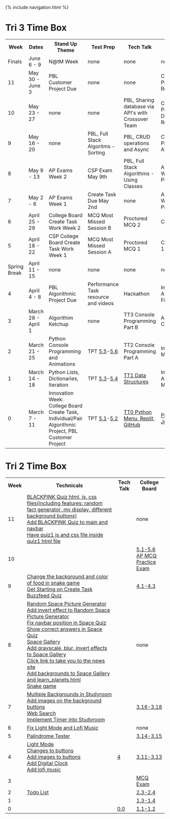 {% include navigation.html %}
# Tri 3 Time Box 

<table>
   <tr>
    <th>Week</th>
    <th>Dates</th>
    <th>Stand Up Theme</th>
    <th>Test Prep</th>
    <th>Tech Talk</th>
    <th>Canvas</th>
   </tr>
   
   <tr>
    <td>Finals</td>
    <td>June 6 - 9</td>
    <td>N@tM Week</td>
    <td>none</td>
    <td>none</td>
    <td>none</td>
   </tr>
   
   <tr>
    <td>11</td>
    <td>May 30 - June 3</td>
    <td>PBL Customer Project Due</td>
    <td>none</td>
    <td>none</td>
    <td>Customer Project Final Review</td>
   </tr>
   
   <tr>
    <td>10</td>
    <td>May 23 - 27</td>
    <td>none</td>
    <td>none</td>
    <td>PBL, Sharing database via API's with Crossover Team</td>
    <td>Customer Project Deployment Review</td>
   </tr>
   
   <tr>
    <td>9</td>
    <td>May 16 - 20</td>
    <td>none</td>
    <td>PBL, Full Stack Algoritms - Sorting</td>
    <td>PBL, CRUD operations and Async</td>
    <td>Customer Project Feature Acceptance</td>
   </tr>
   
   <tr>
    <td>8</td>
    <td>May 9 - 13</td>
    <td>AP Exams Week 2</td>
    <td>CSP Exam May 9th</td>
    <td>PBL, Full Stack Algorithms - Using Classes</td>
    <td>AP Study Week/Customer Project Coding</td>
   </tr>
   
   <tr>
    <td>7</td>
    <td>May 2 - 6</td>
    <td>AP Exams Week 1</td>
    <td>Create Task Due May 2nd</td>
    <td>none</td>
    <td>AP Study Week/Customer Project Coding</td>
   </tr>
   
   <tr>
    <td>6</td>
    <td>April 25 - 29</td>
    <td>College Board Create Task Work Week 2</td>
    <td>MCQ Most Missed Session B</td>
    <td>Proctored MCQ 2</td>
    <td>CB Live review</td>
   </tr>
   
   <tr>
    <td>5</td>
    <td>April 18 - 22</td>
    <td>CSP College Board Create Task Work Week 1</td>
    <td>MCQ Most Missed Session A</td>
    <td>Proctored MCQ 1</td>
    <td>CB Video Take 1 Review</td>
   </tr>
   
   <tr>
    <td>Spring Break</td>
    <td>April 11 - 15</td>
    <td>none</td>
    <td>none</td>
    <td>none</td>
    <td>none</td>
   </tr>
   
   <tr>
    <td>4</td>
    <td>April 4 - 8</td>
    <td>PBL Algorithmic Project Due</td>
    <td>Performance Task resource and videos</td>
    <td>Hackathon</td>
    <td>Individual Algorithmic Final</td>
   </tr>
   
   <tr>
    <td>3</td>
    <td>March 28 - April 1</td>
    <td>Algorithim Ketchup</td>
    <td>none</td>
    <td>TT3 Console Programming Part B</td>
    <td>Algorithmic Cross Over</td>
   </tr>

   <tr>
    <td>2</td>
    <td>March 21 - 25</td>
    <td>Python Console Programming and Animations</td>
    <td>TPT <a href="https://github.com/nighthawkcoders/nighthawk_csp/wiki/Tri-3-TPT-2.0-Legal-and-Ethical-Concerns-5.5">5.5</a>-<a href="https://github.com/nighthawkcoders/nighthawk_csp/wiki/Tri-3-TPT-2.0-Safe-Computing-5.6">5.6</a></td>
    <td>TT2 Console Programming Part A</td>
    <td>Individual 3 Mini Labs</td>
   </tr>
   
   <tr>
    <td>1</td>
    <td>March 14 - 18</td>
    <td>Python Lists, Dictionaries, Iteration</td>
    <td>TPT <a href="https://github.com/nighthawkcoders/nighthawk_csp/wiki/Tri-3-TPT-1.0-Computing-Bias-5.3">5.3</a>-<a href="https://github.com/nighthawkcoders/nighthawk_csp/wiki/Tri-3-TPT-1.1-Crowdsourcing--5.4">5.4</a></td>    
    <td><a href="https://github.com/nighthawkcoders/nighthawk_csp/wiki/Tri-3-TT1---Data-Structures">TT1 Data Structures</a></td>
    <td>Individual Algorithmic Menu</td>
   </tr>
   
   <tr>
    <td>0</td>
    <td>March 7 - 11</td>
    <td>Innovation Week: College Board Create Task, Individual/Pair Algorithmic Project, PBL Customer Project</td>
    <td>TPT <a href="https://github.com/nighthawkcoders/nighthawk_csp/wiki/Tri-3-TPT-0.1-related-to-Beneficial-and-Harmful-Effects-of-Computing-Big-Idea-5.1">5.1</a>-<a href="https://github.com/nighthawkcoders/nighthawk_csp/wiki/Tri-3-TPT-0.2-related-to-Digital-Divide-Big-Idea-5.2">5.2</a></td>
    <td><a href="https://github.com/nighthawkcoders/nighthawk_csp/wiki/Tri-3---TT0---Python-Menu,-Replit,-Github">TT0 Python Menu, Replit, GitHub</a></td>
    <td><a href="https://poway.instructure.com/courses/112335/assignments/2043640">Plans, Team, Jobs</a></td>
   </tr>
</table>



# Tri 2 Time Box
<table>
   <tr>
    <th>Week</th>
    <th>Technicals</th>
    <th>Tech Talk</th>
    <th>College Board</th>
   </tr>
    <tr>
    <td>11</td>
    <td><a href="https://github.com/samayass/flask_portfolio/commit/8a6449dc3bf1ef47e4489c412af7e0ff20a4b2cd">BLACKPINK Quiz html, js, css files(including features: random fact generator, mv display, different background buttons)</a><br><a href="https://github.com/samayass/flask_portfolio/commit/0ae3c1b1d01c6cd3a52a01338614db67488c07f6">Add BLACKPINK Quiz to main and navbar</a><br><a href="https://github.com/samayass/flask_portfolio/commit/c756836f4ca503a18e2e4287f4ea424ca69b5d54">Have quiz1 js and css file inside quiz1 html file</a></td>
    <td><a href=" "> </a></td>
    <td>none<a href=" "> </a></td>
  </tr>
   <tr>
    <td>10</td>
    <td><a href=" "> </a></td>
    <td><a href=" "> </a></td>
    <td><a href="https://github.com/LindaLiu1202/lindaliu/wiki/College-Board-5.1-5.6">5.1-5.6</a><br><a href="https://github.com/LindaLiu1202/lindaliu/wiki/AP-MCQ-Practice-Exam-Corrections">AP MCQ Practice Exam</a></td>
  </tr>
   <tr>
    <td>9</td>
    <td><a href="https://github.com/samayass/flask_portfolio/commit/2a582baf0c5dea235c9d3fcc55a79a8712559ab8">Change the background and color of food in snake game</a><br><a href="https://github.com/samayass/flask_portfolio/commit/2f4533e0b2b7d47b2e2c02aa8f0979b54be53470">Get Starting on Create Task Buzzfeed Quiz</a></td>
    <td><a href=" "> </a></td>
    <td><a href="https://github.com/LindaLiu1202/lindaliu/wiki/College-Board-4.1-4.3">4.1-4.3</a></td>
  </tr>
   <tr>
    <td>8</td>
    <td><a href="https://github.com/Archkitten/m22p4-ninjas/commit/9e51b1198f922169a43ff6ba8f31c4f67c8c71bc">Random Space Picture Generator</a><br><a href="https://github.com/Archkitten/m22p4-ninjas/commit/9a7b0c84573e5f3740eaef582ab7629036cc91fe">Add invert effect to Random Space Picture Generator</a><br><a href="https://github.com/Archkitten/m22p4-ninjas/commit/c07923e62afdcd45f83b776f0a54c63c5e5fe74f">Fix navbar position in Space Quiz</a><br><a href="https://github.com/Archkitten/m22p4-ninjas/commit/d998f868e78064c2a30d6e2d446e1e9d8e762e70">Show correct answers in Space Quiz</a><br><a href="https://github.com/Archkitten/m22p4-ninjas/commit/6061f1899ad03855cc3357bafba65f827577bf78">Space Gallery</a><br><a href="https://github.com/Archkitten/m22p4-ninjas/commit/9a7b0c84573e5f3740eaef582ab7629036cc91fe">Add grayscale, blur, invert effects to Space Gallery</a><br><a href="https://github.com/Archkitten/m22p4-ninjas/commit/747cc49703641b2783b63f3ee04ba61dcc9504c5">Click link to take you to the news site</a><br><a href="https://github.com/Archkitten/m22p4-ninjas/commit/275864fb1d56c2c8e733a8ca1478d4cfd2540514">Add backgrounds to Space Gallery and learn_planets.html</a><br><a href="https://github.com/Archkitten/m22p4-ninjas/commit/5f25a925dd4278b0c17865c1f53662e63c3b8462">Snake game</a></td>
    <td><a href=" "> </a></td>
    <td>none<a href=" "> </a></td>
  </tr>
    <tr>
    <td>7</td>
    <td><a href="https://github.com/samayass/flask_portfolio/commit/573af3d77168548d026694daf39c9f45d8f43185">Multiple Backgrounds in Studyroom</a><br><a href="https://github.com/samayass/flask_portfolio/commit/275d4614a0e9601d459cc376225dcd0bc8c5e30f">Add images on the background buttons</a><br><a href="https://github.com/samayass/flask_portfolio/commit/e33577a65a00255d1ae4dc251fb0d845504e9396">Web Search</a><br><a href="https://github.com/samayass/flask_portfolio/commit/cd66297171f50046b459097e30356996f4cd73f8">Implement Timer into Studyroom</a></td>
    <td><a href=" "> </a></td>
    <td><a href="https://github.com/LindaLiu1202/lindaliu/wiki/College-Board-3.16-3.18">3.16-3.18</a></td>
  </tr>
    <tr>
    <td>6</td>
    <td><a href="https://github.com/samayass/flask_portfolio/commit/562efc4db01130f600d6f56104d3162f9f6c2b16">Fix Light Mode and Lofi Music</a><br><a href=" "> </a></td>
    <td><a href=" "> </a></td>
    <td>none<a href=" "> </a></td>
  </tr>
   <tr>
    <td>5</td>
    <td><a href="https://github.com/samayass/flask_portfolio/commit/60d3f75a10d898b4747fb8f14a958bfc72617ef3">Palindrome Tester</a></td>
    <td><a href=" "> </a></td>
    <td><a href="https://github.com/LindaLiu1202/lindaliu/wiki/College-Board-3.14-3.15">3.14-3.15</a></td>
  </tr>
   <tr>
    <td>4</td>
    <td><a href="https://github.com/samayass/flask_portfolio/commit/5137c991478a9b30fad56416d4e578599976bbf7">Light Mode</a> <br> <a href="https://github.com/samayass/flask_portfolio/commit/081dfc219e0b9e6958baa4ff374502346675dc58">Changes to buttons</a> <br> <a href="https://github.com/samayass/flask_portfolio/commit/f7cbe8484511a39edc1ed1a7bf8e748e51e37400">Add images to buttons</a> <br> <a href="https://github.com/samayass/flask_portfolio/commit/a9db1fabaaaf473af94ad02bf8c069df3829a66d">Add Digital Clock</a> <br> <a href="https://github.com/samayass/flask_portfolio/commit/0fb4d0181d0e39fef265d26511ab6b0defa55f27">Add lofi music</a></td>
    <td><a href="https://docs.google.com/document/d/1m-Y49QpGggCj4IdzCrNTH5Le_OaKzG7XnFmsGzsmdGM/edit">4</a></td>
    <td><a href="https://github.com/LindaLiu1202/lindaliu/wiki/College-Board-3.11-3.13">3.11-3.13</a></td>
  </tr>
  <tr>
    <td>3</td>
    <td><a href=" "> </a></td>
    <td><a href=" "> </a></td>
    <td><a href="https://docs.google.com/document/d/1WczUGAXXiNkrTS5hNYBDWOYMilpL5fmTUdNXaT2o4ak/edit">MCQ Exam</a></td>
  </tr>
  <tr>
    <td>2</td>
    <td><a href="https://github.com/samayass/flask_portfolio/commit/ad0dfe61a220f44c6a7ab350bf509604bcbdaea2">Todo List</a><br><a href=" "> </a></td>
    <td><a href=" "> </a></td>
    <td><a href="https://github.com/LindaLiu1202/lindaliu/wiki/College-Board-2.3-2.4">2.3-2.4</a></td>
  </tr>
  <tr>
    <td>1</td>
    <td> </td>
    <td><a href=" "> </a></td>
    <td><a href="https://github.com/LindaLiu1202/lindaliu/wiki/College-Board-1.3-1.4">1.3-1.4</a></td>
<tr>
    <td>0</td>
    <td> </td>
    <td><a href="https://github.com/LindaLiu1202/lindaliu/wiki/Tech-Talk-0.0">0.0</a></td>
    <td><a href="https://github.com/LindaLiu1202/lindaliu/wiki/College-Board-1.1-1.2">1.1-1.2</a></td>
  </tr>

</table>

